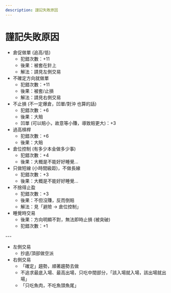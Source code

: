 ```yaml
---
description: 謹記失敗原因
---
```


# 謹記失敗原因

* 倉促做單 (追高/低)&#x20;
  * 犯錯次數：+11
  * 後果：被套在針上
  * 解法：請見左側交易
* 不確定方向就做單
  * 犯錯次數：+11
  * 後果：被套/止損
  * 解法：請見右側交易
* 不止損 (不一定爆倉，凹單/對沖 也算的話)
  * 犯錯次數：+6
  * 後果：大賠
  * 凹單 (可以賠小，故意等小賺，導致賠更大)：+3
* 過高槓桿
  * 犯錯次數：+6
  * 後果：大賠
* 倉位控制 (有多少本金做多少事)
  * 犯錯次數：+4
  * 後果：大概是不能好好睡覺...
* 只做短線 (小時間級距)，不做長線
  * 犯錯次數：+3
  * 後果：大概是不能好好睡覺...
* 不捨得止盈
  * 犯錯次數：+3
  * 後果：不但沒賺，反而倒賠
  * 解法：見「避險 -> 倉位控制」
* 睡覺時交易
  * 後果：方向明顯不對，無法即時止損 (被突破)
  * 犯錯次數：+1

\---

* 左側交易
  * 抄底/頂部做空派
* 右側交易
  * 「確定」趨勢，順著趨勢去做
  * 不追求最底入場、最高出場，只吃中間部分，「該入場就入場，該出場就出場」
  * 「只吃魚肉，不吃魚頭魚尾」
